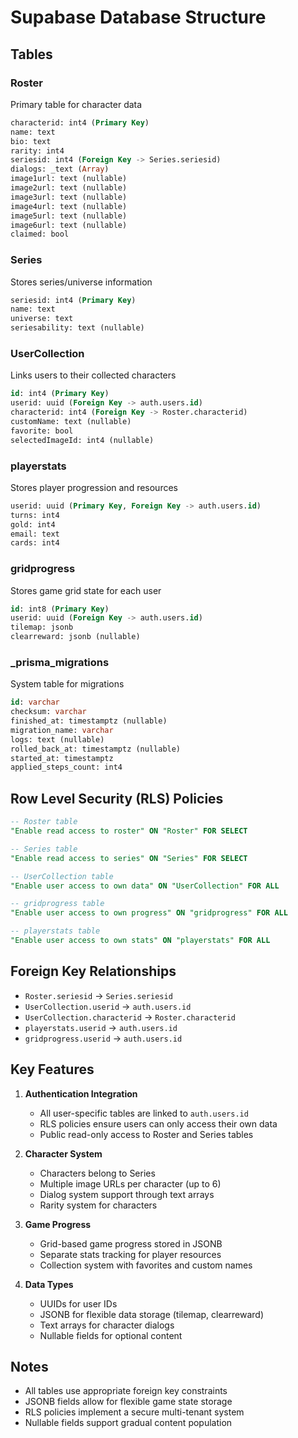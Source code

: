 # Supabase Database Structure

## Tables

### Roster
Primary table for character data
```sql
characterid: int4 (Primary Key)
name: text
bio: text
rarity: int4
seriesid: int4 (Foreign Key -> Series.seriesid)
dialogs: _text (Array)
image1url: text (nullable)
image2url: text (nullable)
image3url: text (nullable)
image4url: text (nullable)
image5url: text (nullable)
image6url: text (nullable)
claimed: bool
```

### Series
Stores series/universe information
```sql
seriesid: int4 (Primary Key)
name: text
universe: text
seriesability: text (nullable)
```

### UserCollection
Links users to their collected characters
```sql
id: int4 (Primary Key)
userid: uuid (Foreign Key -> auth.users.id)
characterid: int4 (Foreign Key -> Roster.characterid)
customName: text (nullable)
favorite: bool
selectedImageId: int4 (nullable)
```

### playerstats
Stores player progression and resources
```sql
userid: uuid (Primary Key, Foreign Key -> auth.users.id)
turns: int4
gold: int4
email: text
cards: int4
```

### gridprogress
Stores game grid state for each user
```sql
id: int8 (Primary Key)
userid: uuid (Foreign Key -> auth.users.id)
tilemap: jsonb
clearreward: jsonb (nullable)
```

### _prisma_migrations
System table for migrations
```sql
id: varchar
checksum: varchar
finished_at: timestamptz (nullable)
migration_name: varchar
logs: text (nullable)
rolled_back_at: timestamptz (nullable)
started_at: timestamptz
applied_steps_count: int4
```

## Row Level Security (RLS) Policies

```sql
-- Roster table
"Enable read access to roster" ON "Roster" FOR SELECT

-- Series table
"Enable read access to series" ON "Series" FOR SELECT

-- UserCollection table
"Enable user access to own data" ON "UserCollection" FOR ALL

-- gridprogress table
"Enable user access to own progress" ON "gridprogress" FOR ALL

-- playerstats table
"Enable user access to own stats" ON "playerstats" FOR ALL
```

## Foreign Key Relationships

- `Roster.seriesid` -> `Series.seriesid`
- `UserCollection.userid` -> `auth.users.id`
- `UserCollection.characterid` -> `Roster.characterid`
- `playerstats.userid` -> `auth.users.id`
- `gridprogress.userid` -> `auth.users.id`

## Key Features

1. **Authentication Integration**
   - All user-specific tables are linked to `auth.users.id`
   - RLS policies ensure users can only access their own data
   - Public read-only access to Roster and Series tables

2. **Character System**
   - Characters belong to Series
   - Multiple image URLs per character (up to 6)
   - Dialog system support through text arrays
   - Rarity system for characters

3. **Game Progress**
   - Grid-based game progress stored in JSONB
   - Separate stats tracking for player resources
   - Collection system with favorites and custom names

4. **Data Types**
   - UUIDs for user IDs
   - JSONB for flexible data storage (tilemap, clearreward)
   - Text arrays for character dialogs
   - Nullable fields for optional content

## Notes

- All tables use appropriate foreign key constraints
- JSONB fields allow for flexible game state storage
- RLS policies implement a secure multi-tenant system
- Nullable fields support gradual content population 
